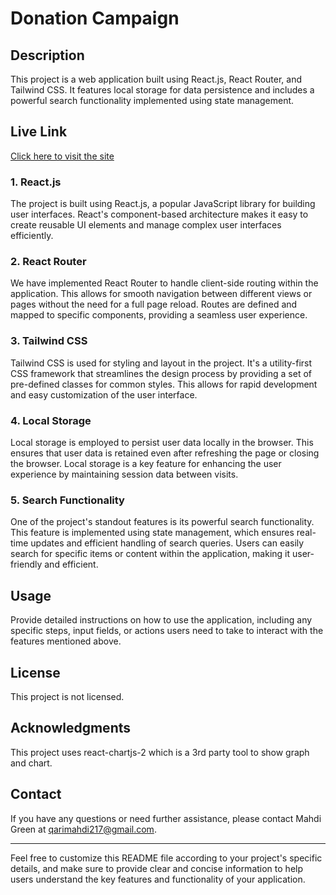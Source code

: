 


# Donation Campaign

## Description

This project is a web application built using React.js, React Router, and Tailwind CSS. It features local storage for data persistence and includes a powerful search functionality implemented using state management.

## Live Link <br/>
[Click here to visit the site](https://standing-minister.surge.sh/)

### 1. React.js

The project is built using React.js, a popular JavaScript library for building user interfaces. React's component-based architecture makes it easy to create reusable UI elements and manage complex user interfaces efficiently.

### 2. React Router

We have implemented React Router to handle client-side routing within the application. This allows for smooth navigation between different views or pages without the need for a full page reload. Routes are defined and mapped to specific components, providing a seamless user experience.

### 3. Tailwind CSS

Tailwind CSS is used for styling and layout in the project. It's a utility-first CSS framework that streamlines the design process by providing a set of pre-defined classes for common styles. This allows for rapid development and easy customization of the user interface.

### 4. Local Storage

Local storage is employed to persist user data locally in the browser. This ensures that user data is retained even after refreshing the page or closing the browser. Local storage is a key feature for enhancing the user experience by maintaining session data between visits.

### 5. Search Functionality

One of the project's standout features is its powerful search functionality. This feature is implemented using state management, which ensures real-time updates and efficient handling of search queries. Users can easily search for specific items or content within the application, making it user-friendly and efficient.

## Usage

Provide detailed instructions on how to use the application, including any specific steps, input fields, or actions users need to take to interact with the features mentioned above.


## License

This project is not licensed.

## Acknowledgments

This project uses react-chartjs-2 which is a 3rd party tool to show graph and chart.

## Contact

If you have any questions or need further assistance, please contact Mahdi Green at qarimahdi217@gmail.com.

---

Feel free to customize this README file according to your project's specific details, and make sure to provide clear and concise information to help users understand the key features and functionality of your application.


